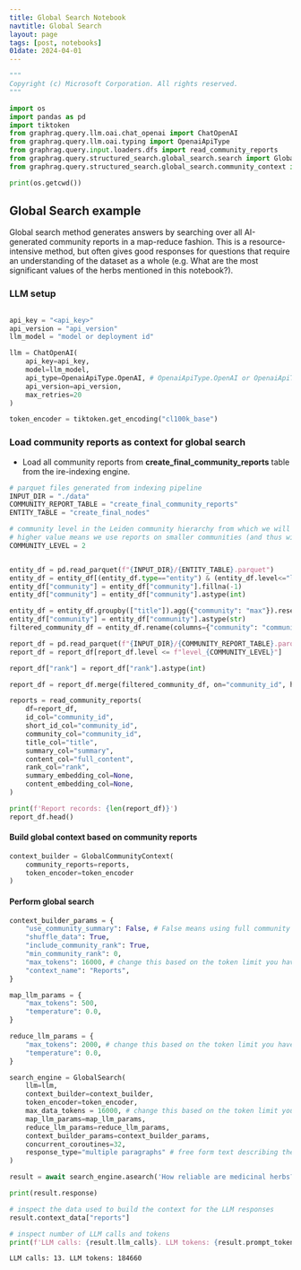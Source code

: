 ```yaml
---
title: Global Search Notebook
navtitle: Global Search
layout: page
tags: [post, notebooks]
01date: 2024-04-01
---
```


```python
"""
Copyright (c) Microsoft Corporation. All rights reserved.
"""
```

```python
import os
import pandas as pd
import tiktoken
from graphrag.query.llm.oai.chat_openai import ChatOpenAI
from graphrag.query.llm.oai.typing import OpenaiApiType
from graphrag.query.input.loaders.dfs import read_community_reports
from graphrag.query.structured_search.global_search.search import GlobalSearch
from graphrag.query.structured_search.global_search.community_context import GlobalCommunityContext

print(os.getcwd())
```

## Global Search example

Global search method generates answers by searching over all AI-generated community reports in a map-reduce fashion. This is a resource-intensive method, but often gives good responses for questions that require an understanding of the dataset as a whole (e.g. What are the most significant values of the herbs mentioned in this notebook?).

### LLM setup

```python

api_key = "<api_key>"
api_version = "api_version"
llm_model = "model or deployment id"

llm = ChatOpenAI(
    api_key=api_key,
    model=llm_model,
    api_type=OpenaiApiType.OpenAI, # OpenaiApiType.OpenAI or OpenaiApiType.AzureOpenAI
    api_version=api_version,
    max_retries=20
)

token_encoder = tiktoken.get_encoding("cl100k_base")
```

### Load community reports as context for global search

- Load all community reports from **create_final_community_reports** table from the ire-indexing engine.

```python
# parquet files generated from indexing pipeline
INPUT_DIR = "./data"
COMMUNITY_REPORT_TABLE = "create_final_community_reports"
ENTITY_TABLE = "create_final_nodes"

# community level in the Leiden community hierarchy from which we will load the community reports
# higher value means we use reports on smaller communities (and thus will have more reports to query aga
COMMUNITY_LEVEL = 2

```

```python

entity_df = pd.read_parquet(f"{INPUT_DIR}/{ENTITY_TABLE}.parquet")
entity_df = entity_df[(entity_df.type=="entity") & (entity_df.level<="level_{COMMUNITY_LEVEL}")]
entity_df["community"] = entity_df["community"].fillna(-1)
entity_df["community"] = entity_df["community"].astype(int)

entity_df = entity_df.groupby(["title"]).agg({"community": "max"}).reset_index()
entity_df["community"] = entity_df["community"].astype(str)
filtered_community_df = entity_df.rename(columns={"community": "community_id"})["community_id"].drop_duplicates()

report_df = pd.read_parquet(f"{INPUT_DIR}/{COMMUNITY_REPORT_TABLE}.parquet")
report_df = report_df[report_df.level <= f"level_{COMMUNITY_LEVEL}"]

report_df["rank"] = report_df["rank"].astype(int)

report_df = report_df.merge(filtered_community_df, on="community_id", how="inner")

reports = read_community_reports(
    df=report_df,
    id_col="community_id",
    short_id_col="community_id",
    community_col="community_id",
    title_col="title",
    summary_col="summary",
    content_col="full_content",
    rank_col="rank",
    summary_embedding_col=None,
    content_embedding_col=None,
)

print(f'Report records: {len(report_df)}')
report_df.head()
```

#### Build global context based on community reports

```python
context_builder = GlobalCommunityContext(
    community_reports=reports,
    token_encoder=token_encoder
)
```

#### Perform global search

```python
context_builder_params = {
    "use_community_summary": False, # False means using full community reports. True means using community short summaries.
    "shuffle_data": True,
    "include_community_rank": True,
    "min_community_rank": 0,
    "max_tokens": 16000, # change this based on the token limit you have on your model (if you are using a model with 8k limit, a good setting could be 5000)
    "context_name": "Reports",
}

map_llm_params = {
    "max_tokens": 500,
    "temperature": 0.0,
}

reduce_llm_params = {
    "max_tokens": 2000, # change this based on the token limit you have on your model (if you are using a model with 8k limit, a good setting could be 1000-1500)
    "temperature": 0.0,
}
```

```python
search_engine = GlobalSearch(
    llm=llm,
    context_builder=context_builder,
    token_encoder=token_encoder,
    max_data_tokens = 16000, # change this based on the token limit you have on your model (if you are using a model with 8k limit, a good setting could be 5000)
    map_llm_params=map_llm_params,
    reduce_llm_params=reduce_llm_params,
    context_builder_params=context_builder_params,
    concurrent_coroutines=32,
    response_type="multiple paragraphs" # free form text describing the response type and format, can be anything, e.g. prioritized list, single paragraph, multiple paragraphs, multiple-page report
)
```

```python
result = await search_engine.asearch('How reliable are medicinal herbs?​')

print(result.response)
```

```python
# inspect the data used to build the context for the LLM responses
result.context_data["reports"]
```

```python
# inspect number of LLM calls and tokens
print(f'LLM calls: {result.llm_calls}. LLM tokens: {result.prompt_tokens}')
```

    LLM calls: 13. LLM tokens: 184660
